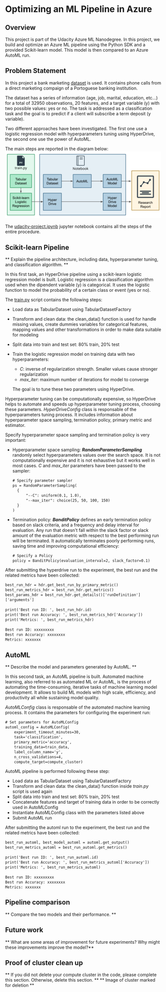 # Optimizing an ML Pipeline in Azure

## Overview
This project is part of the Udacity Azure ML Nanodegree.
In this project, we build and optimize an Azure ML pipeline using the Python SDK and a provided Scikit-learn model.
This model is then compared to an Azure AutoML run.

## Problem Statement
In this project a bank marketing [dataset](https://automlsamplenotebookdata.blob.core.windows.net/automl-sample-notebook-data/bankmarketing_train.csv) is used.
It contains phone calls from a direct marketing compaign of a Portoguese banking institution.

The dataset has a series of information (age, job, marital, education, etc...) for a total of 32950 observations, 20 features, and a target variable (y)
with two possible values: yes or no.
The task is addressed as a classification task and the goal is to predict if a client will subscribe a term deposit (y variable).

Two different approaches have been investigated. The first one use a logistic regression model with hyperparameters tuning using HyperDrive,
the second one use the power of AutoML.

The main steps are reported in the diagram below:
![Steps](https://github.com/peppegili/1_Optimizing_an_ML_Pipeline_in_Azure/blob/master/img/problem_statement_steps.png)

The [udacity-project.ipynb](https://github.com/peppegili/1_Optimizing_an_ML_Pipeline_in_Azure/blob/master/udacity-project.ipynb) jupyter notebook contains all the steps of the entire procedure.

## Scikit-learn Pipeline
** Explain the pipeline architecture, including data, hyperparameter tuning, and classification algorithm. **

In this first task, an HyperDrive pipeline using a scikit-learn logistic regression model is built.
Logistic regression is a classification algorithm used when the dipendent variable (y) is categorical. It uses the logistic function to model the probability of a certain class or event (yes or no).

The [train.py](https://github.com/peppegili/1_Optimizing_an_ML_Pipeline_in_Azure/blob/master/train.py) script contains the following steps:

  - Load data as TabularDataset using TabularDatasetFactory
  - Transform and clean data: the clean_data() function is used for handle missing values, create dummies variables for categorical features, mapping values and other transformations in order to make data suitable for modeling
  - Split data into train and test set: 80% train, 20% test
  - Train the logistic regression model on training data with two hyperparameters:
  
    - *C*: inverse of regularization strength. Smaller values cause stronger regularization
    - *max_iter*: maximum number of iterations for model to converge
    
    The goal is to tune these two parameters using HyperDrive.

Hyperparameter tuning can be computationally expensive, so HyperDrive helps to automate and speeds up hyperparameter tuning process, choosing these parameters.
*HyperDriveConfig* class is responsable of the hyperparameters tuning process. It includes information about hyperparameter space sampling, termination policy, primary metric and estimator.

Specify hyperparameter space sampling and termination policy is very important:

  - Hyperparameter space sampling: ***RandomParameterSampling*** randomly select hyperparameters values over the search space.
    It is not computationally expensive and it is not exhaustive but it works well in most cases. *C* and *max_iter* parameters have been passed to the sampler:
  
    ```
    # Specify parameter sampler
    ps = RandomParameterSampling(
      {
          "--C": uniform(0.1, 1.0),
          "--max_iter": choice(25, 50, 100, 150)
      }
    )
    ```

  - Termination policy: ***BanditPolicy*** defines an early termination policy based on slack criteria, and a frequency and delay interval for evaluation.
    Any run that doesn't fall within the slack factor or slack amount of the evaluation metric with respect to the best performing run will be terminated.
    It automatically terminates poorly performing runs, saving time and improving computational efficiency:
    
    ```
    # Specify a Policy
    policy = BanditPolicy(evaluation_interval=2, slack_factor=0.1)
    ```

After submitting the hyperdrive run to the experiment, the best run and the related metrics have been collected:
```
best_run_hdr = hdr.get_best_run_by_primary_metric()
best_run_metrics_hdr = best_run_hdr.get_metrics()
best_params_hdr = best_run_hdr.get_details()['runDefinition']['arguments']

print('Best run ID: ', best_run_hdr.id)
print('Best run Accuracy: ', best_run_metrics_hdr['Accuracy'])
print('Metrics: ', best_run_metrics_hdr)

Best run ID: xxxxxxxxx
Best run Accuracy: xxxxxxxx
Metrics: xxxxxxx
```

## AutoML
** Describe the model and parameters generated by AutoML. **

In this second task, an AutoML pipeline is built.
Automated machine learning, also referred to as automated ML or AutoML, is the process of automating the time-consuming, iterative tasks of machine learning model development. It allows to build ML models with high scale, efficiency, and productivity all while sustaining model quality.

*AutoMLConfig* class is responsable of the automated machine learning process. It contains the parameters for configuring the experiment run:

```
# Set parameters for AutoMLConfig
automl_config = AutoMLConfig(
    experiment_timeout_minutes=30,
    task='classification',
    primary_metric='accuracy',
    training_data=train_data,
    label_column_name='y',
    n_cross_validations=4,
    compute_target=compute_cluster)
```

AutoML pipeline is performed following these step:

  - Load data as TabularDataset using TabularDatasetFactory
  - Transform and clean data: the clean_data() function inside *train.py* script is used again
  - Split data into train and test set: 80% train, 20% test
  - Concatenate features and target of training data in order to be correctly used in AutoMLConfig
  - Instantiate AutoMLConfig class with the parameters listed above
  - Submit AutoML run

After submitting the automl run to the experiment, the best run and the related metrics have been collected:
```
best_run_automl, best_model_automl = automl.get_output()
best_run_metrics_automl = best_run_automl.get_metrics()

print('Best run ID: ', best_run_automl.id)
print('Best run Accuracy: ', best_run_metrics_automl['Accuracy'])
print('Metrics: ', best_run_metrics_automl)

Best run ID: xxxxxxxxx
Best run Accuracy: xxxxxxxx
Metrics: xxxxxxx
```

## Pipeline comparison
** Compare the two models and their performance. **

## Future work
** What are some areas of improvement for future experiments? Why might these improvements improve the model?**

## Proof of cluster clean up
** If you did not delete your compute cluster in the code, please complete this section. Otherwise, delete this section. **
** Image of cluster marked for deletion **
